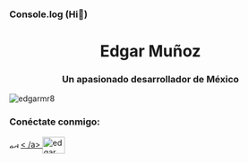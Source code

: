 ### Console.log (Hi👋)


<h1 align="center">Edgar Muñoz</h1>
<h3 align="center">Un apasionado desarrollador de México</h3>

<p align="left"> <img src= "https://komarev.com/ghpvc/?username=edgarmr8&label=Profile%20views&color=0e75b6&style=flat" alt="edgarmr8" /> </p>

<h3 align="left">Conéctate conmigo:</h3 >
<p align="left">
<a href="https://linkedin.com/in/edgar muñoz" target="blank"><img align="center" src="https://raw.githubusercontent .com/rahuldkjain/github-profile-readme-generator/master/src/images/icons/Social/linked-in-alt.svg" alt="edgar muñoz" height="10" width="20" />< /a>
<a href="https://fb.com/edgar muñoz" target="blank"><img align="center" src="https://raw.githubusercontent.com/rahuldkjain/github-profile -readme-generator/master/src/images/icons/Social/facebook.svg" alt="edgar muñoz" height="30" width="40" /></a> </p>




